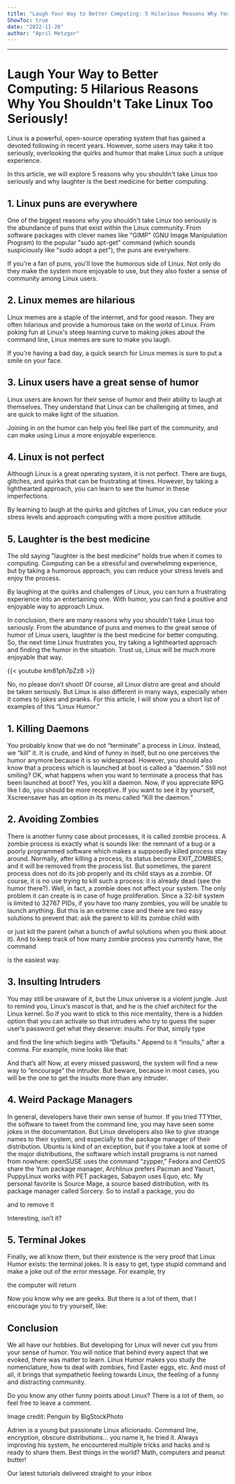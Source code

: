 ```yaml
---
title: "Laugh Your Way to Better Computing: 5 Hilarious Reasons Why You Shouldn't Take Linux Too Seriously!"
ShowToc: true 
date: "2022-11-26"
author: "April Metzger"
---
```

*****
# Laugh Your Way to Better Computing: 5 Hilarious Reasons Why You Shouldn't Take Linux Too Seriously!

Linux is a powerful, open-source operating system that has gained a devoted following in recent years. However, some users may take it too seriously, overlooking the quirks and humor that make Linux such a unique experience.

In this article, we will explore 5 reasons why you shouldn't take Linux too seriously and why laughter is the best medicine for better computing.

## 1. Linux puns are everywhere

One of the biggest reasons why you shouldn't take Linux too seriously is the abundance of puns that exist within the Linux community. From software packages with clever names like "GIMP" (GNU Image Manipulation Program) to the popular "sudo apt-get" command (which sounds suspiciously like "sudo adopt a pet"), the puns are everywhere.

If you're a fan of puns, you'll love the humorous side of Linux. Not only do they make the system more enjoyable to use, but they also foster a sense of community among Linux users.

## 2. Linux memes are hilarious

Linux memes are a staple of the internet, and for good reason. They are often hilarious and provide a humorous take on the world of Linux. From poking fun at Linux's steep learning curve to making jokes about the command line, Linux memes are sure to make you laugh.

If you're having a bad day, a quick search for Linux memes is sure to put a smile on your face.

## 3. Linux users have a great sense of humor

Linux users are known for their sense of humor and their ability to laugh at themselves. They understand that Linux can be challenging at times, and are quick to make light of the situation.

Joining in on the humor can help you feel like part of the community, and can make using Linux a more enjoyable experience.

## 4. Linux is not perfect

Although Linux is a great operating system, it is not perfect. There are bugs, glitches, and quirks that can be frustrating at times. However, by taking a lighthearted approach, you can learn to see the humor in these imperfections.

By learning to laugh at the quirks and glitches of Linux, you can reduce your stress levels and approach computing with a more positive attitude.

## 5. Laughter is the best medicine

The old saying "laughter is the best medicine" holds true when it comes to computing. Computing can be a stressful and overwhelming experience, but by taking a humorous approach, you can reduce your stress levels and enjoy the process.

By laughing at the quirks and challenges of Linux, you can turn a frustrating experience into an entertaining one. With humor, you can find a positive and enjoyable way to approach Linux.

In conclusion, there are many reasons why you shouldn't take Linux too seriously. From the abundance of puns and memes to the great sense of humor of Linux users, laughter is the best medicine for better computing. So, the next time Linux frustrates you, try taking a lighthearted approach and finding the humor in the situation. Trust us, Linux will be much more enjoyable that way.

{{< youtube km81ph7pZz8 >}} 



No, no please don’t shoot! Of course, all Linux distro are great and should be taken seriously. But Linux is also different in many ways, especially when it comes to jokes and pranks. For this article, I will show you a short list of examples of this “Linux Humor.”

 
## 1. Killing Daemons
 
You probably know that we do not “terminate” a process in Linux. Instead, we “kill” it. It is crude, and kind of funny in itself, but no one perceives the humor anymore because it is so widespread. However, you should also know that a process which is launched at boot is called a “daemon.” Still not smiling? OK, what happens when you want to terminate a process that has been launched at boot? Yes, you kill a daemon. Now, if you appreciate RPG like I do, you should be more receptive. If you want to see it by yourself, Xscreensaver has an option in its menu called “Kill the daemon.”
 

 
## 2. Avoiding Zombies
 
There is another funny case about processes, it is called zombie process. A zombie process is exactly what is sounds like: the remnant of a bug or a poorly programmed software which makes a supposedly killed process stay around. Normally, after killing a process, its status become EXIT_ZOMBIES, and it will be removed from the process list. But sometimes, the parent process does not do its job properly and its child stays as a zombie. Of course, it is no use trying to kill such a process: it is already dead (see the humor there?). Well, in fact, a zombie does not affect your system. The only problem it can create is in case of huge proliferation. Since a 32-bit system is limited to 32767 PIDs, if you have too many zombies, you will be unable to launch anything. But this is an extreme case and there are two easy solutions to prevent that: ask the parent to kill its zombie child with
 
or just kill the parent (what a bunch of awful solutions when you think about it). And to keep track of how many zombie process you currently have, the command
 
is the easiest way.
 
## 3. Insulting Intruders
 
You may still be unaware of it, but the Linux universe is a violent jungle. Just to remind you, Linux’s mascot is that, and he is the chief architect for the Linux kernel. So if you want to stick to this nice mentality, there is a hidden option that you can activate so that intruders who try to guess the super user’s password get what they deserve: insults. For that, simply type
 
and find the line which begins with “Defaults.” Append to it “insults,” after a comma. For example, mine looks like that:
 
And that’s all! Now, at every missed password, the system will find a new way to “encourage” the intruder. But beware, because in most cases, you will be the one to get the insults more than any intruder.
 
## 4. Weird Package Managers
 
In general, developers have their own sense of humor. If you tried TTYtter, the software to tweet from the command line, you may have seen some jokes in the documentation. But Linux developers also like to give strange names to their system, and especially to the package manager of their distribution. Ubuntu is kind of an exception, but if you take a look at some of the major distributions, the software which install programs is not named from nowhere: openSUSE uses the command “zypper,” Fedora and CentOS share the Yum package manager, Archlinux prefers Pacman and Yaourt, PuppyLinux works with PET packages, Sabayon uses Equo, etc. My personal favorite is Source Mage, a source based distribution, with its package manager called Sorcery. So to install a package, you do
 
and to remove it
 
Interesting, isn’t it?
 
## 5. Terminal Jokes
 
Finally, we all know them, but their existence is the very proof that Linux Humor exists: the terminal jokes. It is easy to get, type stupid command and make a joke out of the error message. For example, try
 
the computer will return
 
Now you know why we are geeks. But there is a lot of them, that I encourage you to try yourself, like:
 
## Conclusion
 
We all have our hobbies. But developing for Linux will never cut you from your sense of humor. You will notice that behind every aspect that we evoked, there was matter to learn. Linux Humor makes you study the nomenclature, how to deal with zombies, find Easter eggs, etc. And most of all, it brings that sympathetic feeling towards Linux, the feeling of a funny and distracting community.
 
Do you know any other funny points about Linux? There is a lot of them, so feel free to leave a comment.
 
Image credit: Penguin by BigStockPhoto
 
Adrien is a young but passionate Linux aficionado. Command line, encryption, obscure distributions... you name it, he tried it. Always improving his system, he encountered multiple tricks and hacks and is ready to share them. Best things in the world? Math, computers and peanut butter!
 
Our latest tutorials delivered straight to your inbox



